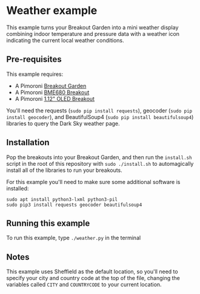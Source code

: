 # Weather example

This example turns your Breakout Garden into a mini weather display
combining indoor temperature and pressure data with a weather icon
indicating the current local weather conditions.

## Pre-requisites

This example requires:

- A Pimoroni [Breakout Garden](https://shop.pimoroni.com/products/breakout-garden-hat)
- A Pimoroni [BME680 Breakout](https://shop.pimoroni.com/products/bme680-breakout)
- A Pimoroni [1.12" OLED Breakout](https://shop.pimoroni.com/products/1-12-oled-breakout)

You'll need the requests (`sudo pip install requests`), geocoder (`sudo pip install geocoder`), and BeautifulSoup4 (`sudo pip install beautifulsoup4`) libraries to query the Dark Sky weather page.

## Installation

Pop the breakouts into your Breakout Garden, and then run the `install.sh`
script in the root of this repository with `sudo ./install.sh` to automagically
install all of the libraries to run your breakouts.

For this example you'll need to make sure some additional software is installed:

```
sudo apt install python3-lxml python3-pil
sudo pip3 install requests geocoder beautifulsoup4
```


## Running this example

To run this example, type `./weather.py` in the terminal

## Notes

This example uses Sheffield as the default location, so you'll need to specify your city and country code at the top of the file, changing the variables called `CITY` and `COUNTRYCODE` to your current location.
